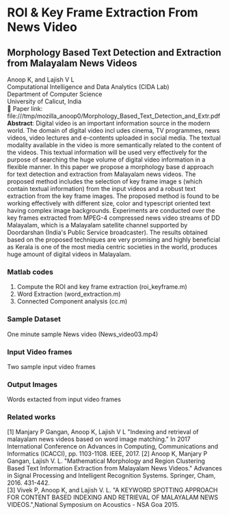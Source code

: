 # ROI & Key Frame Extraction From News Video
## Morphology  Based Text Detection and Extraction from Malayalam  News Videos
Anoop K, and Lajish V L </br>
Computational Intelligence and Data Analytics (CIDA Lab) </br>
Department of Computer Science </br>
University of Calicut, India </br>
:memo: Paper link: file:///tmp/mozilla_anoop0/Morphology_Based_Text_Detection_and_Extr.pdf </br>
**Abstract**: Digital video is an important information source in the modern world. The domain of digital video incl udes cinema, TV programmes, news videos, video lectures and e-contents uploaded in social media. The textual modality available in the video is more semantically related to the content of the videos. This textual information will be used very effectively for the purpose of searching the huge volume of digital video information in a flexible manner. In this paper we propose a morphology base d approach for text detection and extraction from Malayalam news videos. The proposed method includes the selection of key frame image s (which contain textual information) from the input videos and a robust text extraction from the key frame images. The proposed method is found to be working effectively with different size, color and typescript oriented text having complex image backgrounds. Experiments are conducted over the key frames extracted from MPEG-4 compressed news video streams of DD Malayalam, which is a Malayalam satellite channel supported by Doordarshan (India's Public Service broadcaster). The results obtained based on the proposed techniques are very promising and highly beneficial as Kerala is one of the most media centric societies in the world, produces huge amount of digital videos in Malayalam.

### Matlab codes
1. Compute the ROI and key frame extraction (roi_keyframe.m)
2. Word Extraction (word_extraction.m)
3. Connected Component analysis (cc.m)

### Sample Dataset 
One minute sample News video (News_video03.mp4)

### Input Video frames
Two sample input video frames

### Output Images 
Words extacted from input video frames

### Related works
[1] Manjary P Gangan, Anoop K, Lajish V L "Indexing and retrieval of malayalam news videos based on word image matching." In 2017 International Conference on Advances in Computing, Communications and Informatics (ICACCI), pp. 1103-1108. IEEE, 2017.
[2] Anoop K, Manjary P Gangan, Lajish V. L. "Mathematical Morphology and Region Clustering Based Text Information Extraction from Malayalam News Videos." Advances in Signal Processing and Intelligent Recognition Systems. Springer, Cham, 2016. 431-442. </br>
[3] Vivek P, Anoop K, and Lajish V. L. "A KEYWORD SPOTTING APPROACH FOR CONTENT BASED INDEXING AND RETRIEVAL OF MALAYALAM NEWS VIDEOS.",National Symposium on Acoustics - NSA Goa 2015. </br>
 
